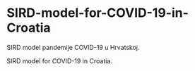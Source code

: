 # SIRD-model-for-COVID-19-in-Croatia

SIRD model pandemije COVID-19 u Hrvatskoj.

SIRD model for COVID-19 in Croatia.
